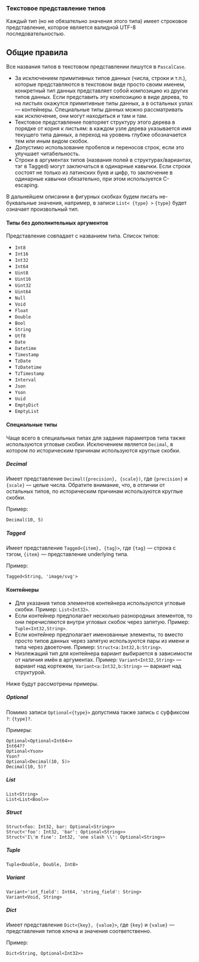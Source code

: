 ### Текстовое представление типов

Каждый тип (но не обязательно значения этого типа) имеет строковое представление, которое является валидной UTF-8 последовательностью.

## Общие правила

Все названия типов в текстовом представлении пишутся в `PascalCase`.

* За исключением примитивных типов данных (числа, строки и т.п.), которые представляются в текстовом виде просто своим именем, конкретный тип данных представляет собой композицию из других типов данных. Если представить эту композицию в виде дерева, то на листьях окажутся примитивные типы данных, а в остальных узлах — контейнеры. Специальные типы данных можно рассматривать как исключение, они могут находиться и там и там.
* Текстовое представление повторяет структуру этого дерева в порядке от корня к листьям: в каждом узле дерева указывается имя текущего типа данных, а переход на уровень глубже обозначается тем или иным видом скобок.
* Допустимо использование пробелов и переносов строк, если это улучшает читабельность.
* Строки в аргументах типов (названия полей в структурах/вариантах, тэг в Tagged) могут заключаться в одинарные кавычки.  Если строки состоят не только из латинских букв и цифр, то заключение в одинарные кавычки обязательно, при этом используется C-escaping.

В дальнейшем описании в фигурных скобках будем писать не-буквальные значения, например, в записи `List< {type} >` `{type}` будет означает
произвольный тип.

#### Типы без дополнительных аргументов

Представление совпадает с названием типа.
Список типов:

- `Int8`
- `Int16`
- `Int32`
- `Int64`
- `Uint8`
- `Uint16`
- `Uint32`
- `Uint64`
- `Null`
- `Void`
- `Float`
- `Double`
- `Bool`
- `String`
- `Utf8`
- `Date`
- `Datetime`
- `Timestamp`
- `TzDate`
- `TzDatetime`
- `TzTimestamp`
- `Interval`
- `Json`
- `Yson`
- `Uuid`
- `EmptyDict`
- `EmptyList`

#### Специальные типы
Чаще всего в специальных типах для задания параметров типа также используются угловые скобки.
Исключением является `Decimal`, в котором по историческим причинам используются круглые скобки.

##### Decimal
Имеет представление `Decimal({precision}, {scale})`, где `{precision}` и `{scale}` &mdash; целые числа.
Обратите внимание, что, в отличии от остальных типов, по историческим причинам используются круглые скобки.

Пример:
```
Decimal(10, 5)
```

##### Tagged
Имеет представление `Tagged<{item}, {tag}>`, где `{tag}` &mdash; строка с тэгом, `{item}` &mdash; представление underlying типа.

Пример:
```
Tagged<String, 'image/svg'>
```

#### Контейнеры

* Для указания типов элементов контейнера используются угловые скобки. Пример: `List<Int32>`.
* Если контейнер предполагает несколько разнородных элементов, то они перечисляются внутри угловых скобок через запятую. Пример: `Tuple<Int32,String>`.
* Если контейнер предполагает именованные элементы, то вместо просто типов данных через запятую используются пары из имени и типа через двоеточие. Пример: `Struct<a:Int32,b:String>`.
* Низлежащий тип для контейнера вариант выбирается в зависимости от наличия имён в аргументах. Пример: `Variant<Int32,String>` — вариант над кортежем, `Variant<a:Int32,b:String>` — вариант над структурой.

Ниже будут рассмотрены примеры.

##### Optional
Помимо записи `Optional<{type}>` допустима также запись с суффиксом `?`: `{type}?`.

Примеры:
```
Optional<Optional<Int64>>
Int64??
Optional<Yson>
Yson?
Optional<Decimal(10, 5)>
Decimal(10, 5)?
```

##### List
```
List<String>
List<List<Bool>>
```

##### Struct
```
Struct<foo: Int32, bar: Optional<String>>
Struct<'foo': Int32, 'bar': Optional<String>>
Struct<'I\'m fine': Int32, 'one slash \\': Optional<String>>
```

##### Tuple
```
Tuple<Double, Double, Int8>
```

##### Variant
```
Variant<'int_field': Int64, 'string_field': String>
Variant<Void, String>
```

##### Dict
Имеет представление `Dict<{key}, {value}>`, где `{key}` и `{value}` &mdash; представления типов ключа и значения соответственно.

Пример:
```
Dict<String, Optional<Int32>>
```

